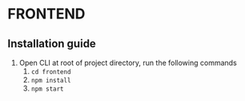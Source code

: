 # FRONTEND

## Installation guide

1. Open CLI at root of project directory, run the following commands
   1. ```cd frontend```
   2. ```npm install```
   3. ```npm start```